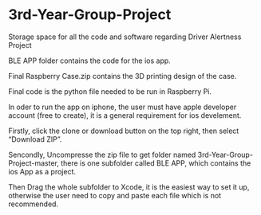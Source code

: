 # 3rd-Year-Group-Project
Storage space for all the code and software regarding Driver Alertness Project

BLE APP folder contains the code for the ios app.

Final Raspberry Case.zip contains the 3D printing design of the case.

Final code is the python file needed to be run in Raspberry Pi.

In oder to run the app on iphone, the user must have apple developer account (free to create), it is a general requirement for ios develement.

Firstly, click the clone or download button on the top right, then select “Download ZIP”.

Sencondly, Uncompresse the zip file to get folder named 3rd-Year-Group-Project-master, there is one subfolder called BLE APP, which contains the ios App as a project.

Then Drag the whole subfolder to Xcode, it is the easiest way to set it up, otherwise the user need to copy and paste each file which is not recommended.
